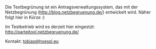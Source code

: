 Die Textbegrünung ist ein Antragsverwaltungssystem, das mit der Netzbegrünung (http://blog.netzbegruenung.de/) entwickelt wird. 
Näher folgt hier in Kürze :)

Im Testbetrieb wird es derzeit hier eingestzt: http://parteitool.netzbegruenung.de/

Kontakt:
tobias@hoessl.eu



